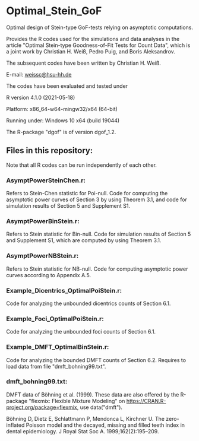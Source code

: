# Optimal_Stein_GoF
Optimal design of Stein-type GoF-tests relying on asymptotic computations.

Provides the R codes used for the simulations and data analyses in the article "Optimal Stein-type Goodness-of-Fit Tests for Count Data", which is a joint work by Christian H. Weiß, Pedro Puig, and Boris Aleksandrov.

The subsequent codes have been written by Christian H. Weiß.

E-mail: weissc@hsu-hh.de

The codes have been evaluated and tested under

R version 4.1.0 (2021-05-18)

Platform: x86_64-w64-mingw32/x64 (64-bit)

Running under: Windows 10 x64 (build 19044)

The R-package "dgof" is of version dgof_1.2.



## Files in this repository:
Note that all R codes can be run independently of each other.


### AsymptPowerSteinChen.r:
Refers to Stein-Chen statistic for Poi-null.
Code for computing the asymptotic power curves of Section 3 by using Theorem 3.1, and code for simulation results of Section 5 and Supplement S1.

### AsymptPowerBinStein.r:
Refers to Stein statistic for Bin-null.
Code for simulation results of Section 5 and Supplement S1, which are computed by using Theorem 3.1.

### AsymptPowerNBStein.r:
Refers to Stein statistic for NB-null.
Code for computing asymptotic power curves according to Appendix A.5.

### Example_Dicentrics_OptimalPoiStein.r:
Code for analyzing the unbounded dicentrics counts of Section 6.1.

### Example_Foci_OptimalPoiStein.r:
Code for analyzing the unbounded foci counts of Section 6.1.

### Example_DMFT_OptimalBinStein.r:
Code for analyzing the bounded DMFT counts of Section 6.2.
Requires to load data from file "dmft_bohning99.txt".

### dmft_bohning99.txt:
DMFT data of Böhning et al. (1999). These data are also offered by the R-package "flexmix: Flexible Mixture Modeling" on https://CRAN.R-project.org/package=flexmix, use data("dmft").

Böhning D, Dietz E, Schlattmann P, Mendonca L, Kirchner U. The zero-inflated Poisson model and the decayed, missing and filled teeth index in dental epidemiology. J Royal Stat Soc A. 1999;162(2):195–209.
